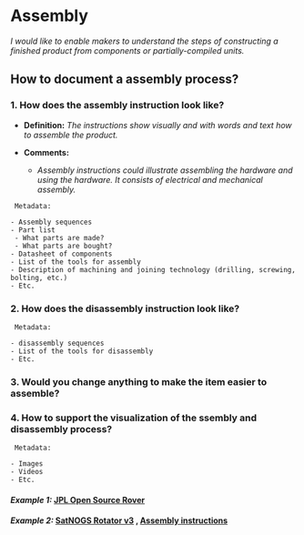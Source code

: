 # **Assembly**

*I would like to enable makers to understand the steps of constructing a finished product from components or partially-compiled units.*

## **How to document a assembly process?**

### **1. How does the assembly instruction look like?**

- **Definition:** *The instructions show visually and with words and text how to assemble the product.*

- **Comments:**

  - *Assembly instructions could illustrate assembling the hardware and using the hardware. It consists of electrical and mechanical assembly.*

 ```
  Metadata:
 
- Assembly sequences
- Part list
  - What parts are made?
  - What parts are bought?
- Datasheet of components
- List of the tools for assembly 
- Description of machining and joining technology (drilling, screwing, bolting, etc.)
- Etc.
  ```

### **2. How does the disassembly instruction look like?**

 ```
  Metadata:
 
- disassembly sequences
- List of the tools for disassembly 
- Etc.
  ```
### **3. Would you change anything to make the item easier to assemble?**

### **4. How to support the visualization of the ssembly and disassembly process?**

 ```
  Metadata:
 
- Images 
- Videos
- Etc.
  ```

#### *Example 1:* [JPL Open Source Rover](https://github.com/nasa-jpl/open-source-rover/tree/master/mechanical/body_assembly)

#### *Example 2:* [SatNOGS Rotator v3](https://wiki.satnogs.org/SatNOGS_Rotator_v3#Assembly) , [Assembly instructions](https://ohai.satnogs.org/project/satnogs-rotator-v3-mechanical-assembly/hardware/) 
